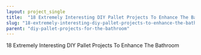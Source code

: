 ```yaml
---
layout: project_single
title:  "18 Extremely Interesting DIY Pallet Projects To Enhance The Bathroom"
slug: "18-extremely-interesting-diy-pallet-projects-to-enhance-the-bathroom"
parent: "diy-pallet-projects-for-the-bathroom"
---
```

18 Extremely Interesting DIY Pallet Projects To Enhance The Bathroom